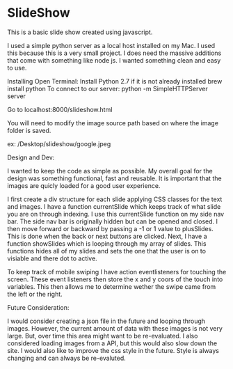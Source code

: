 # SlideShow


This is a basic slide show created using javascript. 


I used a simple python server as a local host installed on my Mac. I used this because this is a very small project. I does need the massive additions that come with something like node js. I wanted something clean and easy to use.

Installing 
Open Terminal: 
Install Python 2.7 if it is not already installed
brew install python
To connect to our server: 
python -m SimpleHTTPServer server 

Go to localhost:8000/slideshow.html 

You will need to modify the image source path based on where the image folder is saved.

ex:
/Desktop/slideshow/google.jpeg

Design and Dev: 

 I wanted to keep the code as simple as possible. My overall goal for the design was something functional, fast and reusable. It is important that the images are quicly loaded for a good user experience. 


I first create a div structure for each slide applying CSS classes for the text and images. I have a function currentSlide which keeps track of what slide you are on through indexing. I use this currentSlide function on my side nav bar. The side nav bar is originally hidden but can be opened and closed. I then move forward or backward by passing a -1 or 1 value to plusSlides. This is done when the back or next buttons are clicked. Next, I have a function showSlides which is looping through my array of slides. This functions hides all of my slides and sets the one that the user is on to visiable and there dot to active. 

To keep track of mobile swiping I have action eventlisteners for touching the screen. These event listeners then store the x and y coors of the touch into variables. This then allows me to determine wether the swipe came from the left or the right. 


Future Consideration: 

I would consider creating a json file in the future and looping through images. However, the current amount of data with these images is not very large. But, over time this area might want to be re-evaluated. I also considered loading images from a API, but this would also slow down the site. 
I would also like to improve the css style in the future. Style is always changing and can always be re-evaluted.
